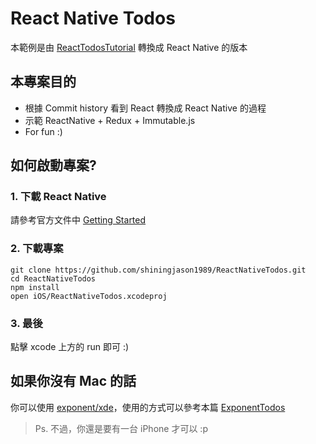 # React Native Todos
本範例是由 [ReactTodosTutorial](https://github.com/shiningjason1989/ReactTodosTutorial/tree/%2317_redux_connect_view) 轉換成 React Native 的版本

## 本專案目的
- 根據 Commit history 看到 React 轉換成 React Native 的過程
- 示範 ReactNative + Redux + Immutable.js
- For fun :)

## 如何啟動專案?
### 1. 下載 React Native
請參考官方文件中 [Getting Started](https://facebook.github.io/react-native/docs/getting-started.html)

### 2. 下載專案
```
git clone https://github.com/shiningjason1989/ReactNativeTodos.git
cd ReactNativeTodos
npm install
open iOS/ReactNativeTodos.xcodeproj
```
### 3. 最後
點擊 xcode 上方的 run 即可 :)

## 如果你沒有 Mac 的話
你可以使用 [exponent/xde](https://github.com/exponentjs/xde)，使用的方式可以參考本篇 [ExponentTodos](https://github.com/shiningjason1989/ExponentTodos)
> Ps. 不過，你還是要有一台 iPhone 才可以 :p
